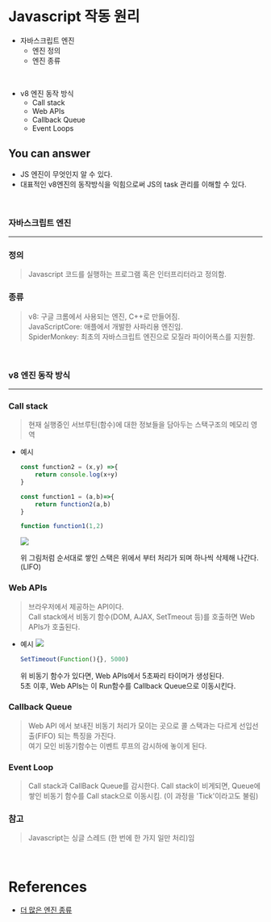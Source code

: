 # Javascript 작동 원리
- 자바스크립트 엔진
  - 엔진 정의
  - 엔진 종류

<br/>

- v8 엔진 동작 방식
  - Call stack
  - Web APIs
  - Callback Queue
  - Event Loops

## You can answer
- JS 엔진이 무엇인지 알 수 있다.
- 대표적인 v8엔진의 동작방식을 익힘으로써 JS의 task 관리를 이해할 수 있다.
  
<br/>

### 자바스크립트 엔진
---
### 정의
> Javascript 코드를 실행하는 프로그램 혹은 인터프리터라고 정의함.

### 종류
> v8: 구글 크롬에서 사용되는 엔진, C++로 만들어짐.   
> JavaScriptCore: 애플에서 개발한 사파리용 엔진임.   
> SpiderMonkey: 최초의 자바스크립트 엔진으로 모질라 파이어폭스를 지원함.

<br/>

### v8 엔진 동작 방식
---
### Call stack   
> 현재 실행중인 서브루틴(함수)에 대한 정보들을 담아두는 스택구조의 메모리 영역

- 예시
    ```Javascript
    const function2 = (x,y) =>{
        return console.log(x+y)
    }

    const function1 = (a,b)=>{
        return function2(a,b)
    } 

    function function1(1,2)

    ```

    <img src="./image/Callstack.png">

    위 그림처럼 순서대로 쌓인 스택은 위에서 부터 처리가 되며 하나씩 삭제해 나간다.(LIFO)

### Web APIs
> 브라우저에서 제공하는 API이다.     
> Call stack에서 비동기 함수(DOM, AJAX, SetTmeout 등)를 호출하면 Web APIs가 호출된다.

- 예시
    <img src="./image/WebAPIs.png">
    ```javascript
    SetTimeout(Function(){}, 5000)
    ```
    위 비동기 함수가 있다면, Web APIs에서 5초짜리 타이머가 생성된다.   
    5초 이후, Web APIs는 이 Run함수를 Callback Queue으로 이동시킨다.

### Callback Queue
> Web API 에서 보내진 비동기 처리가 모이는 곳으로 콜 스택과는 다르게 선입선출(FIFO) 되는 특징을 가진다.   
> 여기 모인 비동기함수는 이벤트 루프의 감시하에 놓이게 된다.

### Event Loop
> Call stack과 CallBack Queue를 감시한다.
> Call stack이 비게되면, Queue에 쌓인 비동기 함수를 Call stack으로 이동시킴.
> (이 과정을 'Tick'이라고도 불림)

### 참고
> Javascript는 싱글 스레드 (한 번에 한 가지 일만 처리)임


<br/>

# References
- [더 많은 엔진 종류](https://edu.goorm.io/learn/lecture/557/%ED%95%9C-%EB%88%88%EC%97%90-%EB%81%9D%EB%82%B4%EB%8A%94-node-js/lesson/174354/%EC%9E%90%EB%B0%94%EC%8A%A4%ED%81%AC%EB%A6%BD%ED%8A%B8-%EC%97%94%EC%A7%84%EC%9D%B4%EB%9E%80)